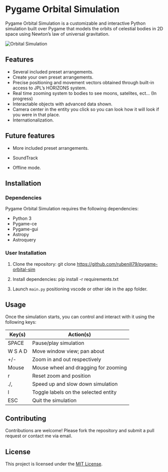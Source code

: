 # Pygame Orbital Simulation

Pygame Orbital Simulation is a customizable and interactive Python simulation built over Pygame that models the orbits of celestial bodies in 2D space using Newton’s law of universal gravitation.

![Orbital Simulation](link_to_image)

## Features

- Several included preset arrangements.
- Create your own preset arrangements.
- Precise positioning and movement vectors obtained through built-in access to JPL’s HORIZONS system.
- Real time zooming system to bodies to see moons, satelites, ect... (In progress)
- Interactable objects with advanced data shown.
- Camera center in the entity you click so you can look how it will look if you were in that place.
- Internationalization.

## Future features

- More included preset arrangements.

- SoundTrack
- Offline mode.

## Installation

### Dependencies

Pygame Orbital Simulation requires the following dependencies:

- Python 3
- Pygame-ce
- Pygame-gui
- Astropy
- Astroquery

### User Installation

1. Clone the repository:
git clone https://github.com/rubenill79/pygame-orbital-sim

2. Install dependencies:
pip install -r requirements.txt

3. Launch `main.py` positioning vscode or other ide in the app folder.

## Usage

Once the simulation starts, you can control and interact with it using the following keys:

| Key(s) | Action(s)                            |
|--------|--------------------------------------|
| SPACE  | Pause/play simulation                |
| W S A D| Move window view; pan about          |
| +/-    | Zoom in and out respectively         |
| Mouse  | Mouse wheel and dragging for zooming |
| r      | Reset zoom and position              |
| ./,    | Speed up and slow down simulation   |
| l      | Toggle labels on the selected entity|
| ESC    | Quit the simulation                  |

## Contributing

Contributions are welcome! Please fork the repository and submit a pull request or contact me via email.

## License

This project is licensed under the [MIT License](https://github.com/rubenill79/pygame-orbital-sim/blob/main/LICENSE).
